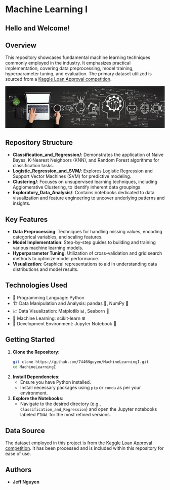 # Machine Learning I
## Hello and Welcome!

## Overview

This repository showcases fundamental machine learning techniques commonly employed in the industry. It emphasizes practical implementation, covering data preprocessing, model training, hyperparameter tuning, and evaluation. The primary dataset utilized is sourced from a [Kaggle Loan Approval competition](https://www.kaggle.com/c/loanapprove).

![](https://github.com/7446Nguyen/MachineLearningI/blob/master/Classifcation_and_Regression/machine-learning-definition.webp)

## Repository Structure

- **Classification_and_Regression/**: Demonstrates the application of Naive Bayes, K-Nearest Neighbors (KNN), and Random Forest algorithms for classification tasks.
- **Logistic_Regression_and_SVM/**: Explores Logistic Regression and Support Vector Machines (SVM) for predictive modeling.
- **Clustering/**: Focuses on unsupervised learning techniques, including Agglomerative Clustering, to identify inherent data groupings.
- **Exploratory_Data_Analysis/**: Contains notebooks dedicated to data visualization and feature engineering to uncover underlying patterns and insights.

## Key Features

- **Data Preprocessing**: Techniques for handling missing values, encoding categorical variables, and scaling features.
- **Model Implementation**: Step-by-step guides to building and training various machine learning models.
- **Hyperparameter Tuning**: Utilization of cross-validation and grid search methods to optimize model performance.
- **Visualization**: Graphical representations to aid in understanding data distributions and model results.

## Technologies Used

- 🐍 Programming Language: Python
- 🏗 Data Manipulation and Analysis: pandas 🐼, NumPy 🔢
- 📈 Data Visualization: Matplotlib 📊, Seaborn 🎨
- 🤖 Machine Learning: scikit-learn ⚙️
- 📝 Development Environment: Jupyter Notebook 📒

## Getting Started

1. **Clone the Repository**:
   ```bash
   git clone https://github.com/7446Nguyen/MachineLearningI.git
   cd MachineLearningI
   ```
2. **Install Dependencies**:
   - Ensure you have Python installed.
   - Install necessary packages using `pip` or `conda` as per your environment.
3. **Explore the Notebooks**:
   - Navigate to the desired directory (e.g., `Classification_and_Regression`) and open the Jupyter notebooks labeled `FINAL` for the most refined versions.

## Data Source

The dataset employed in this project is from the [Kaggle Loan Approval competition](https://www.kaggle.com/c/loanapprove). It has been processed and is included within this repository for ease of use.

## Authors

- **Jeff Nguyen**
